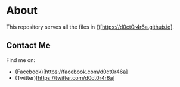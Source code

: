 About
===
This repository serves all the files in ()[https://d0ct0r4r6a.github.io].

Contact Me
---
Find me on:

- (Facebook)[https://facebook.com/d0ct0r46a]
- (Twitter)[https://twitter.com/d0ct0r4r6a]
